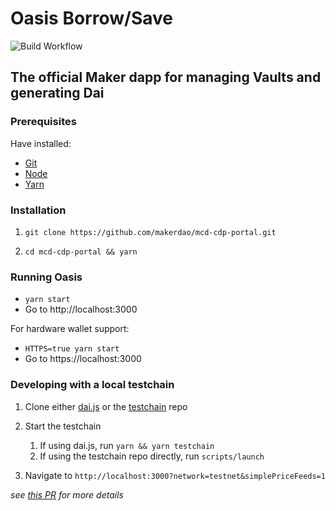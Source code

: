 # Oasis Borrow/Save


![Build Workflow](https://github.com/OasisDex/mcd-cdp-portal//actions/workflows/aws-prod.yml/badge.svg)


## The official Maker dapp for managing Vaults and generating Dai

### Prerequisites

Have installed:

- [Git](https://git-scm.com/downloads)
- [Node](https://nodejs.org/en/download/)
- [Yarn](https://yarnpkg.com/lang/en/docs/install/)

### Installation

1. `git clone https://github.com/makerdao/mcd-cdp-portal.git`

2. `cd mcd-cdp-portal && yarn`

### Running Oasis

- `yarn start`
- Go to http://localhost:3000

For hardware wallet support:

- `HTTPS=true yarn start`
- Go to https://localhost:3000

### Developing with a local testchain

1. Clone either [dai.js](https://github.com/makerdao/dai.js) or the [testchain](https://github.com/makerdao/testchain) repo

2. Start the testchain
   1. If using dai.js, run `yarn && yarn testchain`
   2. If using the testchain repo directly, run `scripts/launch`

3) Navigate to `http://localhost:3000?network=testnet&simplePriceFeeds=1`

_see [this PR](https://github.com/makerdao/mcd-cdp-portal/pull/26) for more details_

[build]: https://circleci.com/gh/makerdao/mcd-cdp-portal.svg?style=svg
[build-url]: https://circleci.com/gh/makerdao/mcd-cdp-portal
[cover]: https://codecov.io/gh/makerdao/mcd-cdp-portal/branch/master/graph/badge.svg
[cover-url]: https://codecov.io/gh/makerdao/mcd-cdp-portal
